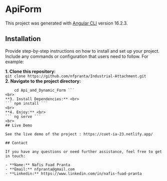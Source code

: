 # ApiForm

This project was generated with [Angular CLI](https://github.com/angular/angular-cli) version 16.2.3.

## Installation

Provide step-by-step instructions on how to install and set up your project. Include any commands or configuration that users need to follow. For example:

**1. Clone this repository:** <br> 
 ``` git clone https://github.com/nfpranta/Industrial-Attachment.git ```
<br>
**2. Navigate to the project directory:** <br>
 ``` cd Industrial-Attachment <br>
     cd Api_and_Dynamic_Form ```
<br>
**3. Install Dependencies:** <br> 
 ``` npm install ```
<br>
**4. Enjoy:** <br> 
 ``` ng serve ```
<br>
## Live Demo

See the live demo of the project : https://cuet-ia-23.netlify.app/

## Contact

If you have any questions or need further assistance, feel free to get in touch:

- **Name:** Nafis Fuad Pranta
- **Email:** nfpranta@gmail.com
- **Linkedin:** https://www.linkedin.com/in/nafis-fuad-pranta
